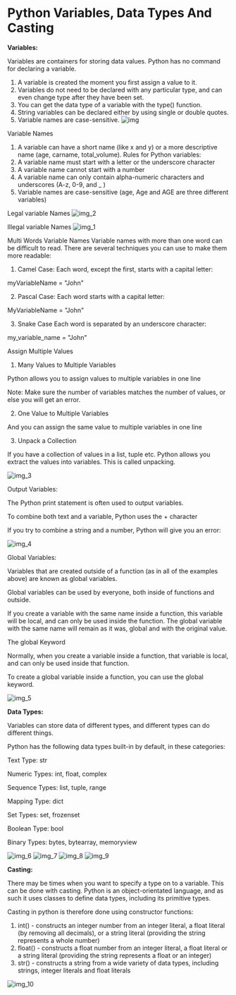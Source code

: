 # Python Variables, Data Types And Casting

**Variables:**

Variables are containers for storing data values. Python has no command for declaring a variable.
1. A variable is created the moment you first assign a value to it.
2. Variables do not need to be declared with any particular type, and can even change type after they have been set.
3. You can get the data type of a variable with the type() function.
4. String variables can be declared either by using single or double quotes.
5. Variable names are case-sensitive.
![img](https://user-images.githubusercontent.com/81376428/129181337-673d7edc-b2ca-40c9-81d0-6aaa55926742.png)
   
Variable Names
1. A variable can have a short name (like x and y) or a more descriptive name (age, carname, total_volume). Rules for Python variables:
2. A variable name must start with a letter or the underscore character
3. A variable name cannot start with a number
4. A variable name can only contain alpha-numeric characters and underscores (A-z, 0-9, and _ )
5. Variable names are case-sensitive (age, Age and AGE are three different variables)

Legal variable Names
![img_2](https://user-images.githubusercontent.com/81376428/129181409-06842b8a-ef04-40cc-90d6-605ccaa8cc37.png)

Illegal variable Names
![img_1](https://user-images.githubusercontent.com/81376428/129181384-b1f66396-403a-44ea-8063-b79f670fbb7e.png)


Multi Words Variable Names
Variable names with more than one word can be difficult to read.
There are several techniques you can use to make them more readable:
1. Camel Case:
Each word, except the first, starts with a capital letter:
   
myVariableName = "John"

2. Pascal Case:
Each word starts with a capital letter:
   
MyVariableName = "John"

3. Snake Case
Each word is separated by an underscore character:

my_variable_name = "John"



Assign Multiple Values

1. Many Values to Multiple Variables

Python allows you to assign values to multiple variables in one line

Note: Make sure the number of variables matches the number of values, or else you will get an error.

2. One Value to Multiple Variables

And you can assign the same value to multiple variables in one line

3. Unpack a Collection

If you have a collection of values in a list, tuple etc. Python allows you extract the values into variables. This is called unpacking.

![img_3](https://user-images.githubusercontent.com/81376428/129181448-b7fabe28-323c-488d-a25d-d772051dc50a.png)

Output Variables:

The Python print statement is often used to output variables.

To combine both text and a variable, Python uses the + character

If you try to combine a string and a number, Python will give you an error:

![img_4](https://user-images.githubusercontent.com/81376428/129181476-ee0161eb-07f9-42fa-b6ab-2148e22466b0.png)


Global Variables:

Variables that are created outside of a function (as in all of the examples above) are known as global variables.

Global variables can be used by everyone, both inside of functions and outside.

If you create a variable with the same name inside a function, this variable will be local, and can only be used inside the function. The global variable with the same name will remain as it was, global and with the original value.

The global Keyword

Normally, when you create a variable inside a function, that variable is local, and can only be used inside that function.

To create a global variable inside a function, you can use the global keyword.

![img_5](https://user-images.githubusercontent.com/81376428/129181522-95b500fd-3eb7-4b1b-9381-26a302e13d4a.png)



**Data Types:**

Variables can store data of different types, and different types can do different things.

Python has the following data types built-in by default, in these categories:

Text Type:	str

Numeric Types:	int, float, complex

Sequence Types:	list, tuple, range

Mapping Type:	dict

Set Types:	set, frozenset

Boolean Type:	bool

Binary Types:	bytes, bytearray, memoryview

![img_6](https://user-images.githubusercontent.com/81376428/129181636-0efa7516-3493-4b11-b421-e8d7af422ec7.png)
![img_7](https://user-images.githubusercontent.com/81376428/129181657-bcc68534-f731-49e3-a982-225c5c85f2c3.png)
![img_8](https://user-images.githubusercontent.com/81376428/129181669-76c1f6a6-28b0-479f-bb02-4e8d167ca6d2.png)
![img_9](https://user-images.githubusercontent.com/81376428/129181688-7afbbd5b-4d3d-4f06-8cb0-f5e25cc514e6.png)



**Casting:**

There may be times when you want to specify a type on to a variable. This can be done with casting. Python is an object-orientated language, and as such it uses classes to define data types, including its primitive types.

Casting in python is therefore done using constructor functions:

1. int() - constructs an integer number from an integer literal, a float literal (by removing all decimals), or a string literal (providing the string represents a whole number)
2. float() - constructs a float number from an integer literal, a float literal or a string literal (providing the string represents a float or an integer)
3. str() - constructs a string from a wide variety of data types, including strings, integer literals and float literals

![img_10](https://user-images.githubusercontent.com/81376428/129181719-ae678da8-4a92-4d7a-95c7-0848fceda3ab.png)




